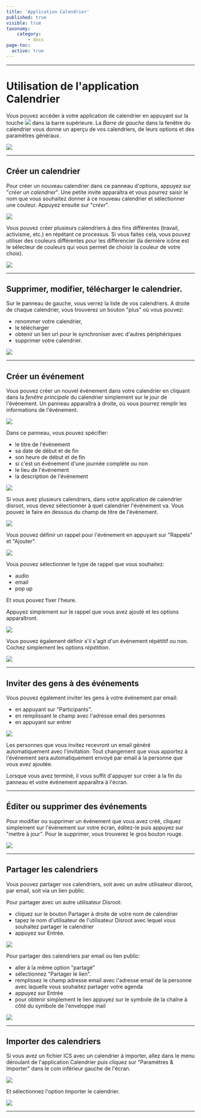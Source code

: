 ```yaml
---
title: 'Application Calendrier'
published: true
visible: true
taxonomy:
    category:
        - docs
page-toc:
  active: true
---
```


------------
# Utilisation de l'application Calendrier

Vous pouvez accéder à votre application de calendrier en appuyant sur la touche ![](en/calendar_top_icon.png) dans la barre supérieure.
La *Barre de gauche* dans la fenêtre du calendrier vous donne un aperçu de vos calendriers, de leurs options et des paramètres généraux.

![](en/calendar_main.png)

--------------
## Créer un calendrier
Pour créer un nouveau calendrier dans ce panneau d'options, appuyez sur "*créer un calendrier*".
Une petite invite apparaîtra et vous pourrez saisir le nom que vous souhaitez donner à ce nouveau calendrier et sélectionner une couleur.
Appuyez ensuite sur "*créer*".

![](en/calendar_add_new.png)

Vous pouvez créer plusieurs calendriers à des fins différentes (travail, activisme, etc.) en répétant ce processus. Si vous faites cela, vous pouvez utiliser des couleurs différentes pour les différencier (la dernière icône est le sélecteur de couleurs qui vous permet de choisir la couleur de votre choix).

![](en/calendar_list.png)

-----------------------
## Supprimer, modifier, télécharger le calendrier.
Sur le panneau de gauche, vous verrez la liste de vos calendriers. A droite de chaque calendrier, vous trouverez un bouton "plus" où vous pouvez:
- renommer votre calendrier,
- le télécharger
- obtenir un lien url pour le synchroniser avec d'autres périphériques
- supprimer votre calendrier.

![](en/calendar_edit1.png)

-------------------------
## Créer un événement
Vous pouvez créer un nouvel événement dans votre calendrier en cliquant dans la *fenêtre principale* du calendrier simplement sur le jour de l'événement. Un panneau apparaîtra à droite, où vous pourrez remplir les informations de l'événement.

![](en/calendar_edit_menu.png)

Dans ce panneau, vous pouvez spécifier:
- le titre de l'événement
- sa date de début et de fin
- son  heure de début et de fin
- si c'est un événement d'une journée complète ou non
- le lieu de l'événement
- la description de l'événement

![](en/calendar_edit_menu2.png)

Si vous avez plusieurs calendriers, dans votre application de calendrier disroot, vous devez sélectionner à quel calendrier l'événement va. Vous pouvez le faire en dessous du champ de titre de l'événement.

![](en/calendar_edit_menu3.png)

Vous pouvez définir un rappel pour l'événement en appuyant sur "Rappels" et "Ajouter".

![](en/calendar_edit_menu4.png)

Vous pouvez sélectionner le type de rappel que vous souhaitez:
* audio
* email
* pop up

Et vous pouvez fixer l'heure.

Appuyez simplement sur le rappel que vous avez ajouté et les options apparaîtront.

![](en/calendar_edit_menu5.png)

Vous pouvez également définir s'il s'agit d'un événement répétitif ou non. Cochez simplement les options *répétition*.

![](en/calendar_edit_menu6.png)

-------------------------------
## Inviter des gens à des événements

Vous pouvez également inviter les gens à votre événement par email:
* en appuyant sur "Participants".
* en remplissant le champ avec l'adresse email des personnes
* en appuyant sur entrer

![](en/calendar_edit_menu7.png)

Les personnes que vous invitez recevront un email généré automatiquement avec l'invitation. Tout changement que vous apportez à l'événement sera automatiquement envoyé par email à la personne que vous avez ajoutée.

Lorsque vous avez terminé, il vous suffit d'appuyer sur créer à la fin du panneau et votre événement apparaîtra à l'écran.

----------------------------
## Éditer ou supprimer des événements
Pour modifier ou supprimer un événement que vous avez créé, cliquez simplement sur l'événement sur votre écran, éditez-le puis appuyez sur "mettre à jour".
Pour le supprimer, vous trouverez le gros bouton rouge.

![](en/calendar_edit_menu8.png)

----------------------------
## Partager les calendriers
Vous pouvez partager vos calendriers, soit avec un autre utilisateur disroot, par email, soit via un lien public.

Pour partager avec un autre utilisateur Disroot:

* cliquez sur le bouton Partager à droite de votre nom de calendrier
* tapez le nom d'utilisateur de l'utilisateur Disroot avec lequel vous souhaitez partager le calendrier
* appuyez sur Entrée.

![](en/calendar_share_menu1.png)

Pour partager des calendriers par email ou lien public:

* aller à la même option "partagé"
* sélectionnez "Partager le lien".
* remplissez le champ adresse email avec l'adresse email de la personne avec laquelle vous souhaitez partager votre agenda
* appuyez sur Entrée
* pour obtenir simplement le lien appuyez sur le symbole de la chaîne à côté du symbole de l'enveloppe mail

![](en/calendar_share_menu2.png)

------------------------------
## Importer des calendriers
Si vous avez un fichier ICS avec un calendrier à importer, allez dans le menu déroulant de l'application Calendrier puis cliquez sur "Paramètres & Importer" dans le coin inférieur gauche de l'écran.

![](en/calendar_import_menu1.png)

Et sélectionnez l'option Importer le calendrier.

![](en/calendar_import_menu2.png)

----------------------------------------
